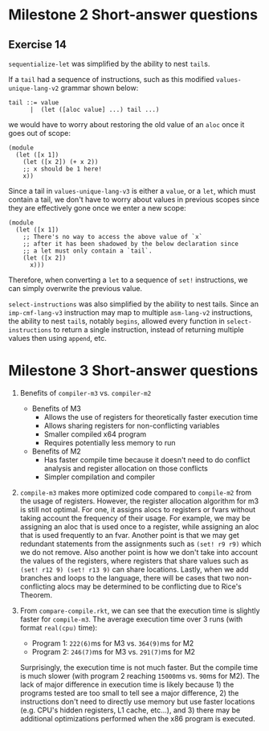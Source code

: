 # Milestone 2 Short-answer questions

## Exercise 14

`sequentialize-let` was simplified by the ability to nest `tail`s.

If a `tail` had a sequence of instructions, such as this modified `values-unique-lang-v2` grammar shown below: 

```
tail ::= value
      |  (let ([aloc value] ...) tail ...)
```

we would have to worry about restoring the old value of an `aloc` once it goes out of scope:

```racket
(module
  (let ([x 1])
    (let ([x 2]) (+ x 2))
    ;; x should be 1 here!
    x))
```

Since a tail in `values-unique-lang-v3` is either a `value`, or a `let`, which must contain a tail, we don't have
to worry about values in previous scopes since they are effectively gone once we enter a new scope:

```racket
(module
  (let ([x 1])
    ;; There's no way to access the above value of `x`
    ;; after it has been shadowed by the below declaration since
    ;; a let must only contain a `tail`.
    (let ([x 2])
      x)))
```

Therefore, when converting a `let` to a sequence of `set!` instructions, we can simply overwrite the previous value.


`select-instructions` was also simplified by the ability to nest tails. Since an `imp-cmf-lang-v3` instruction may map to multiple
`asm-lang-v2` instructions, the ability to nest `tail`s, notably `begins`, allowed every function in `select-instructions` to return a single
instruction, instead of returning multiple values then using `append`, etc.


# Milestone 3 Short-answer questions

1. Benefits of `compiler-m3` vs. `compiler-m2`
    - Benefits of M3
      - Allows the use of registers for theoretically faster execution time
      - Allows sharing registers for non-conflicting variables
      - Smaller compiled x64 program
      - Requires potentially less memory to run
    - Benefits of M2
      - Has faster compile time because it doesn't need to do conflict analysis and register allocation on those conflicts
      - Simpler compilation and compiler

2. `compile-m3` makes more optimized code compared to `compile-m2` from the usage of registers. However, the register allocation algorithm for m3 is still not optimal. For one, it assigns alocs to registers or fvars without taking account the frequency of their usage. For example, we may be assigning an aloc that is used once to a register, while assigning an aloc that is used frequently to an fvar. Another point is that we may get redundant statements from the assignments such as `(set! r9 r9)` which we do not remove. Also another point is how we don't take into account the values of the registers, where registers that share values such as `(set! r12 9) (set! r13 9)` can share locations.  Lastly, when we add branches and loops to the language, there will be cases that two non-conflicting alocs may be determined to be conflicting due to Rice's Theorem.

3. From `compare-compile.rkt`, we can see that the execution time is slightly faster for `compile-m3`. The average execution time over 3 runs (with format `real(cpu)` time):
    - Program 1: `222(6)`ms for M3 vs. `364(9)`ms for M2
    - Program 2: `246(7)`ms for M3 vs. `291(7)`ms for M2

    Surprisingly, the execution time is not much faster. But the compile time is much slower (with program 2 reaching `15000`ms vs. `90`ms for M2). The lack of major difference in execution time is likely because 1) the programs tested are too small to tell see a major difference, 2) the instructions don't need to directly use memory but use faster locations (e.g. CPU's hidden registers, L1 cache, etc...), and 3) there may be additional optimizations performed when the x86 program is executed.
